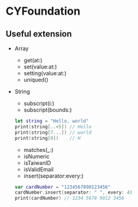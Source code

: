 # CYFoundation

## Useful extension

* Array
  * get(at:)
  * set(value:at:)
  * setting(value:at:)
  * uniqued()
   
* String
  * subscript(i:)
  * subscript(bounds:)
  ```swift
  let string = "Hello, world"
  print(string[..<5]) // Hello
  print(string[7...]) // world
  print(string[0])    // H
  ```
  * matches(_:)
  * isNumeric
  * isTaiwanID
  * isValidEmail
  * insert(separator:every:)
  ```swift
  var cardNumber = "1234567890123456"
  cardNumber.insert(separator: " ", every: 4)
  print(cardNumber) // 1234 5678 9012 3456
  ```
